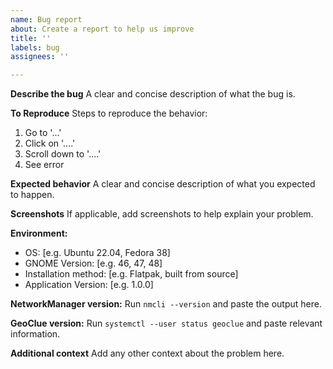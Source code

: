 ```yaml
---
name: Bug report
about: Create a report to help us improve
title: ''
labels: bug
assignees: ''

---
```


**Describe the bug**
A clear and concise description of what the bug is.

**To Reproduce**
Steps to reproduce the behavior:
1. Go to '...'
2. Click on '....'
3. Scroll down to '....'
4. See error

**Expected behavior**
A clear and concise description of what you expected to happen.

**Screenshots**
If applicable, add screenshots to help explain your problem.

**Environment:**
 - OS: [e.g. Ubuntu 22.04, Fedora 38]
 - GNOME Version: [e.g. 46, 47, 48]
 - Installation method: [e.g. Flatpak, built from source]
 - Application Version: [e.g. 1.0.0]

**NetworkManager version:**
Run `nmcli --version` and paste the output here.

**GeoClue version:**
Run `systemctl --user status geoclue` and paste relevant information.

**Additional context**
Add any other context about the problem here.